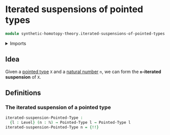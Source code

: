 # Iterated suspensions of pointed types

```agda
module synthetic-homotopy-theory.iterated-suspensions-of-pointed-types where
```

<details><summary>Imports</summary>

```agda
open import elementary-number-theory.natural-numbers

open import foundation.iterating-functions
open import foundation.universe-levels

open import structured-types.pointed-types

open import synthetic-homotopy-theory.suspensions-of-pointed-types
```

</details>

## Idea

Given a [pointed type](structured-types.pointed-types.md) `X` and a
[natural number](elementary-number-theory.natural-numbers.md) `n`, we can form
the **`n`-iterated suspension** of `X`.

## Definitions

### The iterated suspension of a pointed type

```agda
iterated-suspension-Pointed-Type :
  {l : Level} (n : ℕ) → Pointed-Type l → Pointed-Type l
iterated-suspension-Pointed-Type n = {!!}
```
